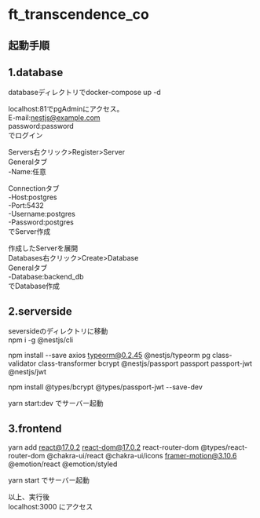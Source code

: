 # ft_transcendence_co

## 起動手順
## 1.database  
databaseディレクトリでdocker-compose up -d  
  
localhost:81でpgAdminにアクセス。  
E-mail:nestjs@example.com  
password:password  
でログイン  
  
Servers右クリック>Register>Server  
Generalタブ  
-Name:任意  
  
Connectionタブ  
-Host:postgres  
-Port:5432  
-Username:postgres  
-Password:postgres  
でServer作成  
  
作成したServerを展開  
Databases右クリック>Create>Database  
Generalタブ  
-Database:backend_db  
でDatabase作成  
  
## 2.serverside  
seversideのディレクトリに移動  
npm i -g @nestjs/cli  

npm install --save axios typeorm@0.2.45 @nestjs/typeorm pg class-validator class-transformer bcrypt @nestjs/passport passport passport-jwt @nestjs/jwt  

npm install @types/bcrypt @types/passport-jwt --save-dev  

yarn start:dev でサーバー起動  
  
## 3.frontend  
yarn add react@17.0.2 react-dom@17.0.2 react-router-dom @types/react-router-dom @chakra-ui/react @chakra-ui/icons framer-motion@3.10.6 @emotion/react @emotion/styled  

yarn start でサーバー起動  
  
以上、実行後  
localhost:3000 にアクセス  
